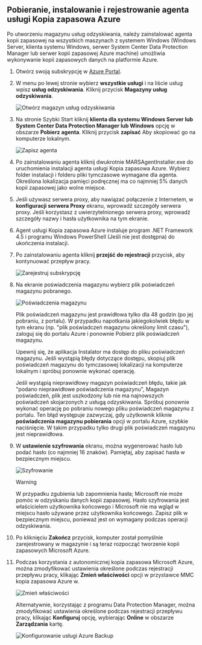 ## <a name="download-install-and-register-the-azure-backup-agent"></a>Pobieranie, instalowanie i rejestrowanie agenta usługi Kopia zapasowa Azure
Po utworzeniu magazynu usług odzyskiwania, należy zainstalować agenta kopii zapasowej na wszystkich maszynach z systemem Windows (Windows Server, klienta systemu Windows, serwer System Center Data Protection Manager lub serwer kopii zapasowej Azure machine) umożliwia wykonywanie kopii zapasowych danych na platformie Azure.

1. Otwórz swoją subskrypcję w [Azure Portal](https://ms.portal.azure.com/).
2. W menu po lewej stronie wybierz **wszystkie usługi** i na liście usług wpisz **usług odzyskiwania**. Kliknij przycisk **Magazyny usług odzyskiwania**.

   ![Otwórz magazyn usług odzyskiwania](../articles/backup/media/tutorial-backup-windows-server-to-azure/full-browser-open-rs-vault_2.png)
3. Na stronie Szybki Start kliknij **klienta dla systemu Windows Server lub System Center Data Protection Manager lub Windows** opcję w obszarze **Pobierz agenta**. Kliknij przycisk **zapisać** Aby skopiować go na komputerze lokalnym.
   
    ![Zapisz agenta](./media/backup-install-agent/agent.png)
4. Po zainstalowaniu agenta kliknij dwukrotnie MARSAgentInstaller.exe do uruchomienia instalacji agenta usługi Kopia zapasowa Azure. Wybierz folder instalacji i folderu pliki tymczasowe wymagane dla agenta. Określona lokalizacja pamięci podręcznej ma co najmniej 5% danych kopii zapasowej jako wolne miejsce.
5. Jeśli używasz serwera proxy, aby nawiązać połączenie z Internetem, w **konfiguracji serwera Proxy** ekranu, wprowadź szczegóły serwera proxy. Jeśli korzystasz z uwierzytelnionego serwera proxy, wprowadź szczegóły nazwy i hasła użytkownika na tym ekranie.
6. Agent usługi Kopia zapasowa Azure instaluje program .NET Framework 4.5 i programu Windows PowerShell (Jeśli nie jest dostępna) do ukończenia instalacji.
7. Po zainstalowaniu agenta kliknij **przejść do rejestracji** przycisk, aby kontynuować przepływ pracy.
   
   ![Zarejestruj subskrypcję](./media/backup-install-agent/register.png)
8. Na ekranie poświadczenia magazynu wybierz plik poświadczeń magazynu pobranego.
   
    ![Poświadczenia magazynu](./media/backup-install-agent/vc.png)
   
    Plik poświadczeń magazynu jest prawidłowa tylko dla 48 godzin (po jej pobraniu, z portalu). W przypadku napotkania jakiegokolwiek błędu w tym ekranu (np. "plik poświadczeń magazynu określony limit czasu"), zaloguj się do portalu Azure i ponownie Pobierz plik poświadczeń magazynu.
   
    Upewnij się, że aplikacja Instalator ma dostęp do pliku poświadczeń magazynu. Jeśli wystąpią błędy dotyczące dostępu, skopiuj plik poświadczeń magazynu do tymczasowej lokalizacji na komputerze lokalnym i spróbuj ponownie wykonać operację.
   
    Jeśli wystąpią nieprawidłowy magazyn poświadczeń błędu, takie jak "podano nieprawidłowe poświadczenia magazynu", Magazyn poświadczeń, plik jest uszkodzony lub nie ma najnowszych poświadczeń skojarzonych z usługą odzyskiwania. Spróbuj ponownie wykonać operację po pobraniu nowego pliku poświadczeń magazynu z portalu. Ten błąd występuje zazwyczaj, gdy użytkownik kliknie **poświadczenia magazynu pobierania** opcji w portalu Azure, szybkie naciśnięcie. W takim przypadku tylko drugi plik poświadczeń magazynu jest nieprawidłowa.
9. W **ustawienie szyfrowania** ekranu, można wygenerować hasło lub podać hasło (co najmniej 16 znaków). Pamiętaj, aby zapisać hasła w bezpiecznym miejscu.
   
    ![Szyfrowanie](./media/backup-install-agent/encryption.png)
   
   > [!WARNING]
   > W przypadku zgubienia lub zapomnienia hasła; Microsoft nie może pomóc w odzyskaniu danych kopii zapasowej. Hasło szyfrowania jest właścicielem użytkownika końcowego i Microsoft nie ma wgląd w miejscu hasło używane przez użytkownika końcowego. Zapisz plik w bezpiecznym miejscu, ponieważ jest on wymagany podczas operacji odzyskiwania.
   > 
   > 
10. Po kliknięciu **Zakończ** przycisk, komputer został pomyślnie zarejestrowany w magazynie i są teraz rozpocząć tworzenie kopii zapasowych Microsoft Azure.
11. Podczas korzystania z autonomicznej kopia zapasowa Microsoft Azure, można zmodyfikować ustawienia określone podczas rejestracji przepływu pracy, klikając **Zmień właściwości** opcji w przystawce MMC kopia zapasowa Azure w.
    
    ![Zmień właściwości](./media/backup-install-agent/change.png)
    
    Alternatywnie, korzystając z programu Data Protection Manager, można zmodyfikować ustawienia określone podczas rejestracji przepływu pracy, klikając **Konfiguruj** opcję, wybierając **Online** w obszarze **Zarządzania** kartę.
    
    ![Konfigurowanie usługi Azure Backup](./media/backup-install-agent/configure.png)

